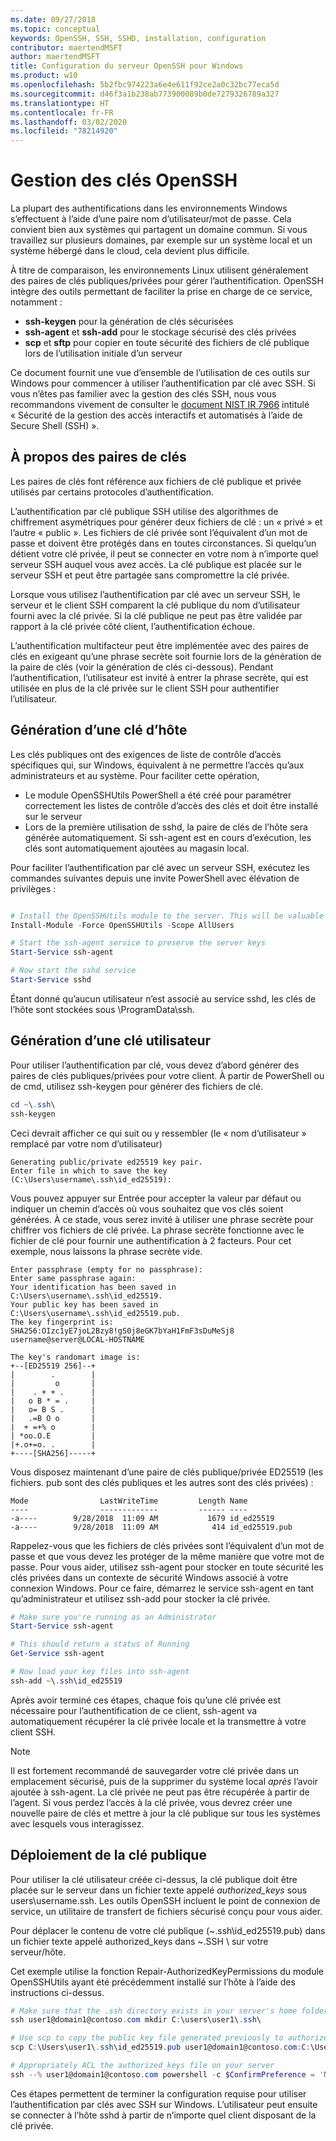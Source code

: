 ```yaml
---
ms.date: 09/27/2018
ms.topic: conceptual
keywords: OpenSSH, SSH, SSHD, installation, configuration
contributor: maertendMSFT
author: maertendMSFT
title: Configuration du serveur OpenSSH pour Windows
ms.product: w10
ms.openlocfilehash: 5b2fbc974223a6e4e611f92ce2a0c32bc77eca5d
ms.sourcegitcommit: d46f3a1b238ab773900089b0de7279326789a327
ms.translationtype: HT
ms.contentlocale: fr-FR
ms.lasthandoff: 03/02/2020
ms.locfileid: "78214920"
---
```

# <a name="openssh-key-management"></a>Gestion des clés OpenSSH

La plupart des authentifications dans les environnements Windows s’effectuent à l’aide d’une paire nom d’utilisateur/mot de passe.
Cela convient bien aux systèmes qui partagent un domaine commun. Si vous travaillez sur plusieurs domaines, par exemple sur un système local et un système hébergé dans le cloud, cela devient plus difficile.

À titre de comparaison, les environnements Linux utilisent généralement des paires de clés publiques/privées pour gérer l’authentification.
OpenSSH intègre des outils permettant de faciliter la prise en charge de ce service, notamment :

* __ssh-keygen__ pour la génération de clés sécurisées
* __ssh-agent__ et __ssh-add__ pour le stockage sécurisé des clés privées
* __scp__ et __sftp__ pour copier en toute sécurité des fichiers de clé publique lors de l’utilisation initiale d’un serveur

Ce document fournit une vue d’ensemble de l’utilisation de ces outils sur Windows pour commencer à utiliser l’authentification par clé avec SSH. Si vous n’êtes pas familier avec la gestion des clés SSH, nous vous recommandons vivement de consulter le [document NIST IR 7966](http://nvlpubs.nist.gov/nistpubs/ir/2015/NIST.IR.7966.pdf) intitulé « Sécurité de la gestion des accès interactifs et automatisés à l’aide de Secure Shell (SSH) ».

## <a name="about-key-pairs"></a>À propos des paires de clés

Les paires de clés font référence aux fichiers de clé publique et privée utilisés par certains protocoles d’authentification. 

L’authentification par clé publique SSH utilise des algorithmes de chiffrement asymétriques pour générer deux fichiers de clé : un « privé » et l’autre « public ». Les fichiers de clé privée sont l’équivalent d’un mot de passe et doivent être protégés dans en toutes circonstances. Si quelqu’un détient votre clé privée, il peut se connecter en votre nom à n’importe quel serveur SSH auquel vous avez accès. La clé publique est placée sur le serveur SSH et peut être partagée sans compromettre la clé privée.

Lorsque vous utilisez l’authentification par clé avec un serveur SSH, le serveur et le client SSH comparent la clé publique du nom d’utilisateur fourni avec la clé privée. Si la clé publique ne peut pas être validée par rapport à la clé privée côté client, l’authentification échoue. 

L’authentification multifacteur peut être implémentée avec des paires de clés en exigeant qu’une phrase secrète soit fournie lors de la génération de la paire de clés (voir la génération de clés ci-dessous). Pendant l’authentification, l’utilisateur est invité à entrer la phrase secrète, qui est utilisée en plus de la clé privée sur le client SSH pour authentifier l’utilisateur. 

## <a name="host-key-generation"></a>Génération d’une clé d’hôte

Les clés publiques ont des exigences de liste de contrôle d’accès spécifiques qui, sur Windows, équivalent à ne permettre l’accès qu’aux administrateurs et au système. Pour faciliter cette opération, 

* Le module OpenSSHUtils PowerShell a été créé pour paramétrer correctement les listes de contrôle d’accès des clés et doit être installé sur le serveur
* Lors de la première utilisation de sshd, la paire de clés de l’hôte sera générée automatiquement. Si ssh-agent est en cours d’exécution, les clés sont automatiquement ajoutées au magasin local. 

Pour faciliter l’authentification par clé avec un serveur SSH, exécutez les commandes suivantes depuis une invite PowerShell avec élévation de privilèges :

```powershell

# Install the OpenSSHUtils module to the server. This will be valuable when deploying user keys.
Install-Module -Force OpenSSHUtils -Scope AllUsers

# Start the ssh-agent service to preserve the server keys
Start-Service ssh-agent

# Now start the sshd service
Start-Service sshd
```

Étant donné qu’aucun utilisateur n’est associé au service sshd, les clés de l’hôte sont stockées sous \ProgramData\ssh.


## <a name="user-key-generation"></a>Génération d’une clé utilisateur

Pour utiliser l’authentification par clé, vous devez d’abord générer des paires de clés publiques/privées pour votre client. À partir de PowerShell ou de cmd, utilisez ssh-keygen pour générer des fichiers de clé.

```powershell
cd ~\.ssh\
ssh-keygen
```

Ceci devrait afficher ce qui suit ou y ressembler (le « nom d’utilisateur » remplacé par votre nom d’utilisateur)

```
Generating public/private ed25519 key pair.
Enter file in which to save the key (C:\Users\username\.ssh\id_ed25519):
```

Vous pouvez appuyer sur Entrée pour accepter la valeur par défaut ou indiquer un chemin d’accès où vous souhaitez que vos clés soient générées. À ce stade, vous serez invité à utiliser une phrase secrète pour chiffrer vos fichiers de clé privée.
La phrase secrète fonctionne avec le fichier de clé pour fournir une authentification à 2 facteurs. Pour cet exemple, nous laissons la phrase secrète vide. 

```
Enter passphrase (empty for no passphrase): 
Enter same passphrase again: 
Your identification has been saved in C:\Users\username\.ssh\id_ed25519.
Your public key has been saved in C:\Users\username\.ssh\id_ed25519.pub.
The key fingerprint is: 
SHA256:OIzc1yE7joL2Bzy8!gS0j8eGK7bYaH1FmF3sDuMeSj8 username@server@LOCAL-HOSTNAME

The key's randomart image is:
+--[ED25519 256]--+
|        .        |
|         o       |
|    . + + .      |
|   o B * = .     |
|   o= B S .      |
|   .=B O o       |
|  + =+% o        |
| *oo.O.E         |
|+.o+=o. .        |
+----[SHA256]-----+
```

Vous disposez maintenant d’une paire de clés publique/privée ED25519 (les fichiers. pub sont des clés publiques et les autres sont des clés privées) :

```
Mode                LastWriteTime         Length Name
----                -------------         ------ ----
-a----        9/28/2018  11:09 AM           1679 id_ed25519
-a----        9/28/2018  11:09 AM            414 id_ed25519.pub
```

Rappelez-vous que les fichiers de clés privées sont l’équivalent d’un mot de passe et que vous devez les protéger de la même manière que votre mot de passe.
Pour vous aider, utilisez ssh-agent pour stocker en toute sécurité les clés privées dans un contexte de sécurité Windows associé à votre connexion Windows. Pour ce faire, démarrez le service ssh-agent en tant qu’administrateur et utilisez ssh-add pour stocker la clé privée. 

```powershell
# Make sure you're running as an Administrator
Start-Service ssh-agent

# This should return a status of Running
Get-Service ssh-agent

# Now load your key files into ssh-agent
ssh-add ~\.ssh\id_ed25519

```

Après avoir terminé ces étapes, chaque fois qu’une clé privée est nécessaire pour l’authentification de ce client, ssh-agent va automatiquement récupérer la clé privée locale et la transmettre à votre client SSH.

> [!NOTE]
> Il est fortement recommandé de sauvegarder votre clé privée dans un emplacement sécurisé, puis de la supprimer du système local *après* l’avoir ajoutée à ssh-agent.
> La clé privée ne peut pas être récupérée à partir de l’agent.
> Si vous perdez l’accès à la clé privée, vous devrez créer une nouvelle paire de clés et mettre à jour la clé publique sur tous les systèmes avec lesquels vous interagissez.

## <a name="deploying-the-public-key"></a>Déploiement de la clé publique

Pour utiliser la clé utilisateur créée ci-dessus, la clé publique doit être placée sur le serveur dans un fichier texte appelé *authorized_keys* sous users\username\.ssh\. Les outils OpenSSH incluent le point de connexion de service, un utilitaire de transfert de fichiers sécurisé conçu pour vous aider.

Pour déplacer le contenu de votre clé publique (~\.ssh\id_ed25519.pub) dans un fichier texte appelé authorized_keys dans ~\.SSH \ sur votre serveur/hôte.

Cet exemple utilise la fonction Repair-AuthorizedKeyPermissions du module OpenSSHUtils ayant été précédemment installé sur l’hôte à l’aide des instructions ci-dessus.

```powershell
# Make sure that the .ssh directory exists in your server's home folder
ssh user1@domain1@contoso.com mkdir C:\users\user1\.ssh\

# Use scp to copy the public key file generated previously to authorized_keys on your server
scp C:\Users\user1\.ssh\id_ed25519.pub user1@domain1@contoso.com:C:\Users\user1\.ssh\authorized_keys

# Appropriately ACL the authorized_keys file on your server  
ssh --% user1@domain1@contoso.com powershell -c $ConfirmPreference = 'None'; Repair-AuthorizedKeyPermission C:\Users\user1\.ssh\authorized_keys
```

Ces étapes permettent de terminer la configuration requise pour utiliser l’authentification par clés avec SSH sur Windows.
L’utilisateur peut ensuite se connecter à l’hôte sshd à partir de n’importe quel client disposant de la clé privée.

